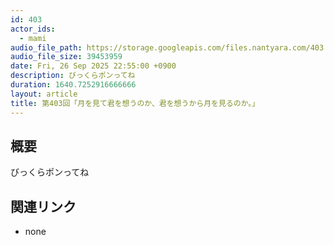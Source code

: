```yaml
---
id: 403
actor_ids:
  - mami
audio_file_path: https://storage.googleapis.com/files.nantyara.com/403.mp3
audio_file_size: 39453959
date: Fri, 26 Sep 2025 22:55:00 +0900
description: びっくらポンってね
duration: 1640.7252916666666
layout: article
title: 第403回「月を見て君を想うのか、君を想うから月を見るのか。」
---
```

## 概要

びっくらポンってね

## 関連リンク

* none
